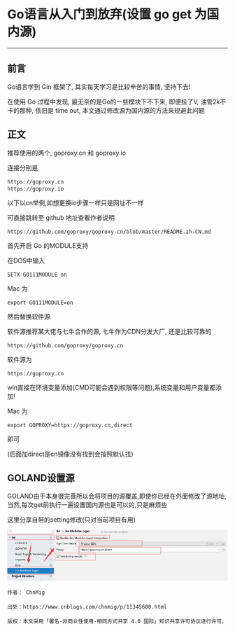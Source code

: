 # Go语言从入门到放弃(设置 go get 为国内源) #

---

## 前言 ##

Go语言学到 Gin 框架了, 其实每天学习是比较辛苦的事情, 坚持下去!

在使用 Go 过程中发现, 最无奈的是Go的一些模块下不下来, 即便挂了V, 油管2k不卡的那种, 依旧是 time out, 本文通过修改源为国内源的方法来规避此问题

## 正文 ##

推荐使用的两个, goproxy.cn 和 goproxy.io

连接分别是

    https://goproxy.cn
    https://goproxy.io
    
以下以cn举例,如想更换io步骤一样只是网址不一样

可直接跳转至 github 地址查看作者说明

    https://github.com/goproxy/goproxy.cn/blob/master/README.zh-CN.md
    
首先开启 Go 的MODULE支持

在DOS中输入

    SETX GO111MODULE on
    
Mac 为

    export GO111MODULE=on
    
然后替换软件源

软件源推荐某大佬与七牛合作的源, 七牛作为CDN分发大厂, 还是比较可靠的 

    https://github.com/goproxy/goproxy.cn
    
软件源为 

    https://goproxy.cn
    

win直接在环境变量添加(CMD可能会遇到权限等问题),系统变量和用户变量都添加!

Mac 为

    export GOPROXY=https://goproxy.cn,direct
    
即可

(后面加direct是cn镜像没有找到会按照默认找)

## GOLAND设置源 ##

GOLAND由于本身很完善所以会将项目的源覆盖,即使你已经在外面修改了源地址,当然,每次get前执行一遍设置国内源也是可以的,只是麻烦些

这里分享自带的setting修改(只对当前项目有用)

![](./images/1268810-20191109170341552-98768650.png)

    作者： ChnMig
    
    出处：https://www.cnblogs.com/chnmig/p/11345600.html
    
    版权：本文采用「署名-非商业性使用-相同方式共享 4.0 国际」知识共享许可协议进行许可。